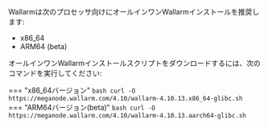Wallarmは次のプロセッサ向けにオールインワンWallarmインストールを推奨します:

* x86_64
* ARM64 (beta)

オールインワンWallarmインストールスクリプトをダウンロードするには、次のコマンドを実行してください:

=== "x86_64バージョン"
    ```bash
    curl -O https://meganode.wallarm.com/4.10/wallarm-4.10.13.x86_64-glibc.sh
    ```
=== "ARM64バージョン(beta)"
    ```bash
    curl -O https://meganode.wallarm.com/4.10/wallarm-4.10.13.aarch64-glibc.sh
    ```